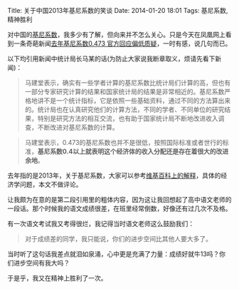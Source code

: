 Title: 关于中国2013年基尼系数的笑谈
Date: 2014-01-20 18:01
Tags: 基尼系数, 精神胜利

[1]: http://zh.wikipedia.org/wiki/%E5%9F%BA%E5%B0%BC%E7%B3%BB%E6%95%B0

对中国的[基尼系数][1]，我多少有了解，但向来并不怎么关心。只是今天在凤凰网上看到一条奇葩新闻[去年基尼系数0.473 官方回应偏低质疑](http://news.ifeng.com/mainland/detail_2014_01/20/33172008_0.shtml)，一时有感，说几句而已。

以下均引用新闻中统计局长马某的话(为防止大家说我断章取义，烦请先看下新闻)：

> 马建堂表示，确实有一些学者计算的基尼系数比统计局们计算的高，但也有一部分专家研究计算的结果和国家统计局的结果是非常相近的。基尼系数严格地讲不是一个统计指标，它是依照一些基础资料，通过不同的方法算出来的。统计局也在认真研究他们的计算方法，不同的学者、不同单位的研究结果，特别是研究方法的相互交流，也有助于国家统计局不断地改进收入调查，不断改进对基尼系数的计算。

> 马建堂表示，0.473的基尼系数也并不是很低，按照国际标准或者世行的标准，**基尼系数0.4以上就表明这个经济体的收入分配还是存在着很大的改进余地**。

去年指的是2013年，关于基尼系数，大家可以参考[维基百科上的解释][1]，具体的经济学问题，本文不做评论。

让我颇为在意的是第二段引用里的粗体内容，因为这让我回想起了高中语文老师的一段话。那个时候我的语文成绩很差，在班里经常倒数，好像还有过几次不及格。

有一次语文考试我又考得很烂，我记得当时语文老师这么鼓励我们：

> 对于成绩差的同学，我只能说，你们的进步空间比其他人要大多了。

当时听了这句话我差点就泪如泉涌，心中更是充满了力量：成绩好就牛13吗？你们进步空间有我大吗？

于是乎，我又在精神上胜利了一次。


